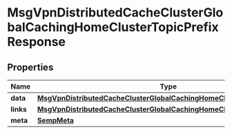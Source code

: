 

# MsgVpnDistributedCacheClusterGlobalCachingHomeClusterTopicPrefixResponse


## Properties

| Name | Type | Description | Notes |
|------------ | ------------- | ------------- | -------------|
|**data** | [**MsgVpnDistributedCacheClusterGlobalCachingHomeClusterTopicPrefix**](MsgVpnDistributedCacheClusterGlobalCachingHomeClusterTopicPrefix.md) |  |  [optional] |
|**links** | [**MsgVpnDistributedCacheClusterGlobalCachingHomeClusterTopicPrefixLinks**](MsgVpnDistributedCacheClusterGlobalCachingHomeClusterTopicPrefixLinks.md) |  |  [optional] |
|**meta** | [**SempMeta**](SempMeta.md) |  |  |



